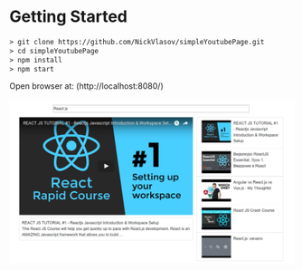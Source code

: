 # Getting Started
```
> git clone https://github.com/NickVlasov/simpleYoutubePage.git
> cd simpleYoutubePage
> npm install
> npm start
```
Open browser at: (http://localhost:8080/)
<br><br>
![logo]

[logo]: https://raw.githubusercontent.com/NickVlasov/simpleYoutubePage/master/screenshot.png